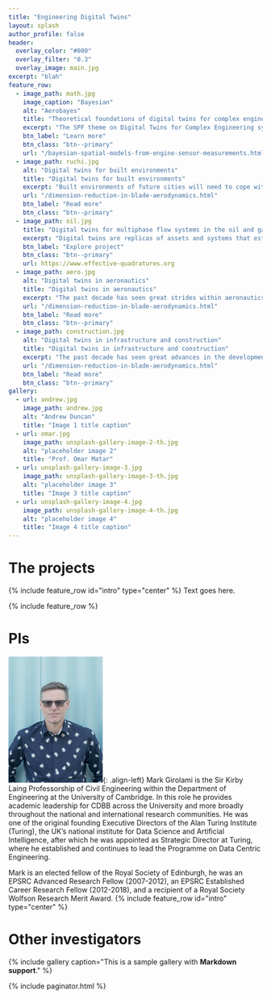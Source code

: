 ```yaml
---
title: "Engineering Digital Twins"
layout: splash
author_profile: false
header:
  overlay_color: "#000"
  overlay_filter: "0.3"
  overlay_image: main.jpg
excerpt: "blah"
feature_row:
  - image_path: math.jpg
    image_caption: "Bayesian"
    alt: "Aerobayes"
    title: "Theoretical foundations of digital twins for complex engineering systems"
    excerpt: "The SPF theme on Digital Twins for Complex Engineering systems comprises sub-themes focusing on digital twins for civil engineering, the energy and aerospace sectors. Despite the diversity of application areas, there are common challenges faced by each which fall within the remit of: computational statistics and uncertainty quantification, the analysis and approximation of partial differential equations (PDEs), AI and machine learning. These challenges relate to the fundamental question of how to systematically combine data with physics-based models in the creation of digital twins, and how then to correctly incorporate digital twins within a risk-stratified decision-making pipeline."
    btn_label: "Learn more"
    btn_class: "btn--primary"
    url: "/bayesian-spatial-models-from-engine-sensor-measurements.html"
  - image_path: ruchi.jpg
    alt: "Digital twins for built environments"
    title: "Digital twins for built environments"
    excerpt: "Built environments of future cities will need to cope with climate change, and also more intricate energy demands. Avant-gardist systems that present synergies, typically via interactions and feedbacks (e.g. close adaptation of energy supply to peoples’ activities, heat recovery from infrastructure, greening of the city) are natural candidates. However, their evaluation, before implementation, can only be achieved by simulation models that accurately represent these complex, interdependent, time-dependent stochastic feedbacks. New types of measurements are necessary to develop and tune these models."
    url: "/dimension-reduction-in-blade-aerodynamics.html"
    btn_label: "Read more"
    btn_class: "btn--primary"
  - image_path: oil.jpg
    title: "Digital twins for multiphase flow systems in the oil and gas and fast moving consumer goods industries"
    excerpt: "Digital twins are replicas of assets and systems that establish a connection between physical and virtual domains. In this programme, we focus on systems in the oil-and-gas, fast-moving-consumer goods manufacturing industries that feature multiphase flows. These flows are central to almost every facet of these industries, which play a major role in the UK and global economy. Within oil-and-gas settings, in spite of decades of research on the complex multiphase flow phenomena that are prevalent in this sector’s applications, a number of significant challenges remain. For instance, three-phase flows comprising oil, water, and air, are exceedingly complex and feature poorly understood dynamics, phase formation and transitions."
    btn_label: "Explore project"
    btn_class: "btn--primary"
    url: https://www.effective-quadratures.org
  - image_path: aero.jpg
    alt: "Digital twins in aeronautics"
    title: "Digital twins in aeronautics"
    excerpt: "The past decade has seen great strides within aeronautics. There has been a sustained effort towards electric propulsion, the deployment of more fuel-efficient aircrafts for commercial travel, and not to mention the new demand for urban aerial taxis—leading to their preliminary development. Across all these scales—large commercial aircrafts, medium sized jets and smaller vertical take-off and landing (VTOL) vehicles—safety, reliability, and efficiency continue to remain paramount; this is especially important given the recent of string of aviation incidences involving fatalities. To ensure both existing machinery and new aviation concepts comply to stringent standards, there is a strong need for more physically representative digital twins of aircraft systems."
    url: "/dimension-reduction-in-blade-aerodynamics.html"
    btn_label: "Read more"
    btn_class: "btn--primary"
  - image_path: construction.jpg
    alt: "Digital twins in infrastructure and construction"
    title: "Digital twins in infrastructure and construction"
    excerpt: "The past decade has seen great advances in the development and deployment of sensing technologies for new build, existing and heritage infrastructure. The ability to produce data at multiple scales ranging from optical strain sensors, laser based geometric measurement of whole structures, to satellite based scanning of interactions of structures and geotechnical phenomena is transforming the way in which construction of assets is conducted and how they are operated and managed throughout their lifetime."
    url: "/dimension-reduction-in-blade-aerodynamics.html"
    btn_label: "Read more"
    btn_class: "btn--primary"
gallery:
  - url: andrew.jpg
    image_path: andrew.jpg
    alt: "Andrew Duncan"
    title: "Image 1 title caption"
  - url: omar.jpg
    image_path: unsplash-gallery-image-2-th.jpg
    alt: "placeholder image 2"
    title: "Prof. Omar Matar"
  - url: unsplash-gallery-image-3.jpg
    image_path: unsplash-gallery-image-3-th.jpg
    alt: "placeholder image 3"
    title: "Image 3 title caption"
  - url: unsplash-gallery-image-4.jpg
    image_path: unsplash-gallery-image-4-th.jpg
    alt: "placeholder image 4"
    title: "Image 4 title caption"
---
```

# The projects
{% include feature_row id="intro" type="center" %}
Text goes here.

{% include feature_row %}

# PIs
![image-left](/images/mark.jpg){: .align-left} 
Mark Girolami is the Sir Kirby Laing Professorship of Civil Engineering within the Department of Engineering at the University of Cambridge. In this role he provides academic leadership for CDBB across the University and more broadly throughout the national and international research communities. He was one of the original founding Executive Directors of the Alan Turing Institute (Turing), the UK’s national institute for Data Science and Artificial Intelligence, after which he was appointed as Strategic Director at Turing, where he established and continues to lead the Programme on Data Centric Engineering.

Mark is an elected fellow of the Royal Society of Edinburgh, he was an EPSRC Advanced Research Fellow (2007-2012), an EPSRC Established Career Research Fellow (2012-2018), and a recipient of a Royal Society Wolfson Research Merit Award.
{% include feature_row id="intro" type="center" %}

# Other investigators
{% include gallery caption="This is a sample gallery with **Markdown support**." %}

{% include paginator.html %}
